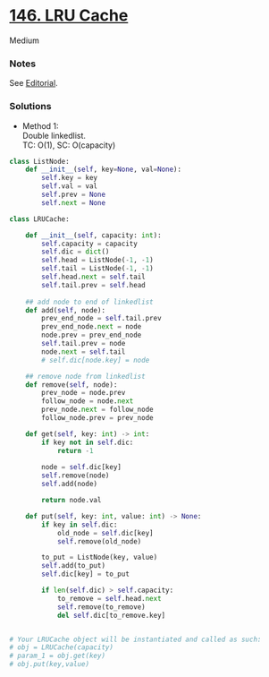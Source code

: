 # [146. LRU Cache](https://leetcode.com/problems/lru-cache/description/?envType=study-plan-v2&envId=top-interview-150)

Medium

### Notes
See [Editorial](https://leetcode.com/problems/lru-cache/editorial/?envType=study-plan-v2&envId=top-interview-150).

### Solutions

- Method 1:\
  Double linkedlist.\
  TC: O(1), SC: O(capacity)
```python
class ListNode:
    def __init__(self, key=None, val=None):
        self.key = key
        self.val = val
        self.prev = None
        self.next = None

class LRUCache:

    def __init__(self, capacity: int):
        self.capacity = capacity
        self.dic = dict()
        self.head = ListNode(-1, -1)
        self.tail = ListNode(-1, -1)
        self.head.next = self.tail
        self.tail.prev = self.head
    
    ## add node to end of linkedlist
    def add(self, node):
        prev_end_node = self.tail.prev
        prev_end_node.next = node
        node.prev = prev_end_node
        self.tail.prev = node
        node.next = self.tail
        # self.dic[node.key] = node

    ## remove node from linkedlist
    def remove(self, node):
        prev_node = node.prev
        follow_node = node.next
        prev_node.next = follow_node
        follow_node.prev = prev_node

    def get(self, key: int) -> int:
        if key not in self.dic:
            return -1
        
        node = self.dic[key]
        self.remove(node)
        self.add(node)

        return node.val

    def put(self, key: int, value: int) -> None:
        if key in self.dic:
            old_node = self.dic[key]
            self.remove(old_node)

        to_put = ListNode(key, value)
        self.add(to_put)
        self.dic[key] = to_put

        if len(self.dic) > self.capacity:
            to_remove = self.head.next
            self.remove(to_remove)
            del self.dic[to_remove.key]


# Your LRUCache object will be instantiated and called as such:
# obj = LRUCache(capacity)
# param_1 = obj.get(key)
# obj.put(key,value)
```
